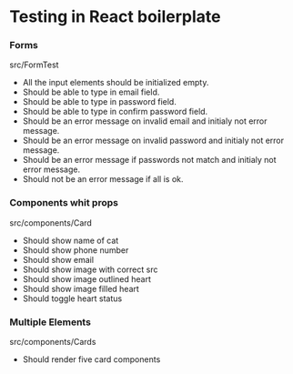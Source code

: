# Testing in React boilerplate

### Forms

src/FormTest

- All the input elements should be initialized empty.
- Should be able to type in email field.
- Should be able to type in password field.
- Should be able to type in confirm password field.
- Should be an error message on invalid email and initialy not error message.
- Should be an error message on invalid password and initialy not error message.
- Should be an error message if passwords not match and initialy not error message.
- Should not be an error message if all is ok.

### Components whit props

src/components/Card

- Should show name of cat
- Should show phone number
- Should show email
- Should show image with correct src
- Should show image outlined heart
- Should show image filled heart
- Should toggle heart status

### Multiple Elements

src/components/Cards

- Should render five card components
